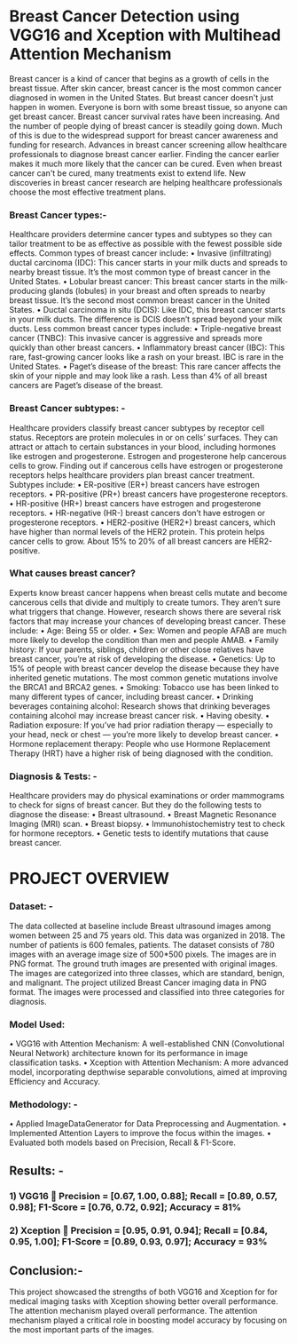 #                                  Breast Cancer Detection using VGG16 and Xception with Multihead Attention Mechanism

Breast cancer is a kind of cancer that begins as a growth of cells in the breast tissue.
After skin cancer, breast cancer is the most common cancer diagnosed in women in the United States. But breast cancer doesn't just happen in women. Everyone is born with some breast tissue, so anyone can get breast cancer.
Breast cancer survival rates have been increasing. And the number of people dying of breast cancer is steadily going down. Much of this is due to the widespread support for breast cancer awareness and funding for research.
Advances in breast cancer screening allow healthcare professionals to diagnose breast cancer earlier. Finding the cancer earlier makes it much more likely that the cancer can be cured. Even when breast cancer can't be cured, many treatments exist to extend life. New discoveries in breast cancer research are helping healthcare professionals choose the most effective treatment plans.

### Breast Cancer types:-
Healthcare providers determine cancer types and subtypes so they can tailor treatment to be as effective as possible with the fewest possible side effects. Common types of breast cancer include:
•	Invasive (infiltrating) ductal carcinoma (IDC): This cancer starts in your milk ducts and spreads to nearby breast tissue. It’s the most common type of breast cancer in the United States.
•	Lobular breast cancer: This breast cancer starts in the milk-producing glands (lobules) in your breast and often spreads to nearby breast tissue. It’s the second most common breast cancer in the United States.
•	Ductal carcinoma in situ (DCIS): Like IDC, this breast cancer starts in your milk ducts. The difference is DCIS doesn’t spread beyond your milk ducts.
Less common breast cancer types include:
•	Triple-negative breast cancer (TNBC): This invasive cancer is aggressive and spreads more quickly than other breast cancers. 
•	Inflammatory breast cancer (IBC): This rare, fast-growing cancer looks like a rash on your breast. IBC is rare in the United States.
•	Paget’s disease of the breast: This rare cancer affects the skin of your nipple and may look like a rash. Less than 4% of all breast cancers are Paget’s disease of the breast.

### Breast Cancer subtypes: -
Healthcare providers classify breast cancer subtypes by receptor cell status. Receptors are protein molecules in or on cells’ surfaces. They can attract or attach to certain substances in your blood, including hormones like estrogen and progesterone. Estrogen and progesterone help cancerous cells to grow. Finding out if cancerous cells have estrogen or progesterone receptors helps healthcare providers plan breast cancer treatment.
Subtypes include:
•	ER-positive (ER+) breast cancers have estrogen receptors.
•	PR-positive (PR+) breast cancers have progesterone receptors.
•	HR-positive (HR+) breast cancers have estrogen and progesterone receptors.
•	HR-negative (HR-) breast cancers don’t have estrogen or progesterone receptors.
•	HER2-positive (HER2+) breast cancers, which have higher than normal levels of the HER2 protein. This protein helps cancer cells to grow. About 15% to 20% of all breast cancers are HER2-positive.

### What causes breast cancer?
Experts know breast cancer happens when breast cells mutate and become cancerous cells that divide and multiply to create tumors. They aren’t sure what triggers that change. However, research shows there are several risk factors that may increase your chances of developing breast cancer. These include:
•	Age: Being 55 or older.
•	Sex: Women and people AFAB are much more likely to develop the condition than men and people AMAB.
•	Family history: If your parents, siblings, children or other close relatives have breast cancer, you’re at risk of developing the disease.
•	Genetics: Up to 15% of people with breast cancer develop the disease because they have inherited genetic mutations. The most common genetic mutations involve the BRCA1 and BRCA2 genes. 
•	Smoking: Tobacco use has been linked to many different types of cancer, including breast cancer.
•	Drinking beverages containing alcohol: Research shows that drinking beverages containing alcohol may increase breast cancer risk.
•	Having obesity.
•	Radiation exposure: If you’ve had prior radiation therapy — especially to your head, neck or chest — you’re more likely to develop breast cancer.
•	Hormone replacement therapy: People who use Hormone Replacement Therapy (HRT) have a higher risk of being diagnosed with the condition.

### Diagnosis & Tests: -
Healthcare providers may do physical examinations or order mammograms to check for signs of breast cancer. But they do the following tests to diagnose the disease:
•	Breast ultrasound.
•	Breast Magnetic Resonance Imaging (MRI) scan.
•	Breast biopsy.
•	Immunohistochemistry test to check for hormone receptors. 
•	Genetic tests to identify mutations that cause breast cancer.



#                                                                          PROJECT OVERVIEW

### Dataset: -
The data collected at baseline include Breast ultrasound images among women between 25 and 75 years old. This data was organized in 2018. The number of patients is 600 females, patients. The dataset consists of 780 images with an average image size of 500*500 pixels. The images are in PNG format. The ground truth images are presented with original images. The images are categorized into three classes, which are standard, benign, and malignant.
The project utilized Breast Cancer imaging data in PNG format. The images were processed and classified into three categories for diagnosis.

### Model Used:
•	VGG16 with Attention Mechanism: A well-established CNN (Convolutional Neural Network) architecture known for its performance in image classification tasks.
•	Xception with Attention Mechanism: A more advanced model, incorporating depthwise separable convolutions, aimed at improving Efficiency and Accuracy.

### Methodology: -
•	Applied ImageDataGenerator for Data Preprocessing and Augmentation.
•	Implemented Attention Layers to improve the focus within the images.
•	Evaluated both models based on Precision, Recall & F1-Score.

## Results: -
### 1)	VGG16  Precision = [0.67, 1.00, 0.88]; Recall = [0.89, 0.57, 0.98]; F1-Score = [0.76, 0.72, 0.92]; Accuracy = 81%
### 2)	Xception  Precision = [0.95, 0.91, 0.94]; Recall = [0.84, 0.95, 1.00]; F1-Score = [0.89, 0.93, 0.97]; Accuracy = 93%

## Conclusion:-
This project showcased the strengths of both VGG16 and Xception for for medical imaging tasks with Xception showing better overall performance. The attention mechanism played overall performance. The attention mechanism played a critical role in boosting model accuracy by focusing on the most important parts of the images.

